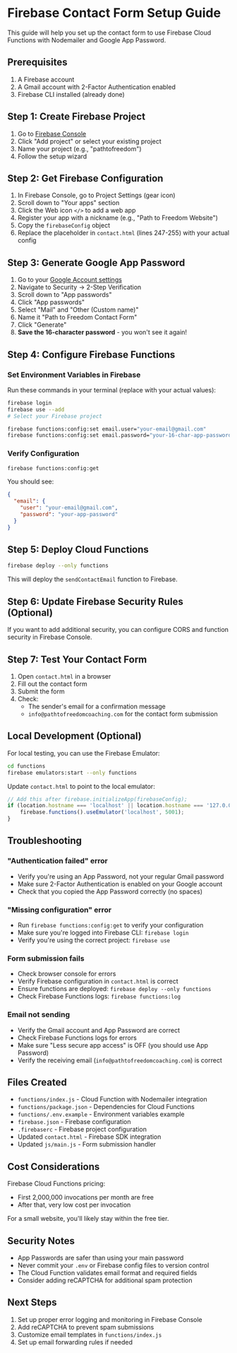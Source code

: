 # Firebase Contact Form Setup Guide

This guide will help you set up the contact form to use Firebase Cloud Functions with Nodemailer and Google App Password.

## Prerequisites

1. A Firebase account
2. A Gmail account with 2-Factor Authentication enabled
3. Firebase CLI installed (already done)

## Step 1: Create Firebase Project

1. Go to [Firebase Console](https://console.firebase.google.com/)
2. Click "Add project" or select your existing project
3. Name your project (e.g., "pathtofreedom")
4. Follow the setup wizard

## Step 2: Get Firebase Configuration

1. In Firebase Console, go to Project Settings (gear icon)
2. Scroll down to "Your apps" section
3. Click the Web icon `</>` to add a web app
4. Register your app with a nickname (e.g., "Path to Freedom Website")
5. Copy the `firebaseConfig` object
6. Replace the placeholder in `contact.html` (lines 247-255) with your actual config

## Step 3: Generate Google App Password

1. Go to your [Google Account settings](https://myaccount.google.com/)
2. Navigate to Security → 2-Step Verification
3. Scroll down to "App passwords"
4. Click "App passwords"
5. Select "Mail" and "Other (Custom name)"
6. Name it "Path to Freedom Contact Form"
7. Click "Generate"
8. **Save the 16-character password** - you won't see it again!

## Step 4: Configure Firebase Functions

### Set Environment Variables in Firebase

Run these commands in your terminal (replace with your actual values):

```bash
firebase login
firebase use --add
# Select your Firebase project

firebase functions:config:set email.user="your-email@gmail.com"
firebase functions:config:set email.password="your-16-char-app-password"
```

### Verify Configuration

```bash
firebase functions:config:get
```

You should see:
```json
{
  "email": {
    "user": "your-email@gmail.com",
    "password": "your-app-password"
  }
}
```

## Step 5: Deploy Cloud Functions

```bash
firebase deploy --only functions
```

This will deploy the `sendContactEmail` function to Firebase.

## Step 6: Update Firebase Security Rules (Optional)

If you want to add additional security, you can configure CORS and function security in Firebase Console.

## Step 7: Test Your Contact Form

1. Open `contact.html` in a browser
2. Fill out the contact form
3. Submit the form
4. Check:
   - The sender's email for a confirmation message
   - `info@pathtofreedomcoaching.com` for the contact form submission

## Local Development (Optional)

For local testing, you can use the Firebase Emulator:

```bash
cd functions
firebase emulators:start --only functions
```

Update `contact.html` to point to the local emulator:

```javascript
// Add this after firebase.initializeApp(firebaseConfig);
if (location.hostname === 'localhost' || location.hostname === '127.0.0.1') {
    firebase.functions().useEmulator('localhost', 5001);
}
```

## Troubleshooting

### "Authentication failed" error

- Verify you're using an App Password, not your regular Gmail password
- Make sure 2-Factor Authentication is enabled on your Google account
- Check that you copied the App Password correctly (no spaces)

### "Missing configuration" error

- Run `firebase functions:config:get` to verify your configuration
- Make sure you're logged into Firebase CLI: `firebase login`
- Verify you're using the correct project: `firebase use`

### Form submission fails

- Check browser console for errors
- Verify Firebase configuration in `contact.html` is correct
- Ensure functions are deployed: `firebase deploy --only functions`
- Check Firebase Functions logs: `firebase functions:log`

### Email not sending

- Verify the Gmail account and App Password are correct
- Check Firebase Functions logs for errors
- Make sure "Less secure app access" is OFF (you should use App Password)
- Verify the receiving email (`info@pathtofreedomcoaching.com`) is correct

## Files Created

- `functions/index.js` - Cloud Function with Nodemailer integration
- `functions/package.json` - Dependencies for Cloud Functions
- `functions/.env.example` - Environment variables example
- `firebase.json` - Firebase configuration
- `.firebaserc` - Firebase project configuration
- Updated `contact.html` - Firebase SDK integration
- Updated `js/main.js` - Form submission handler

## Cost Considerations

Firebase Cloud Functions pricing:
- First 2,000,000 invocations per month are free
- After that, very low cost per invocation

For a small website, you'll likely stay within the free tier.

## Security Notes

- App Passwords are safer than using your main password
- Never commit your `.env` or Firebase config files to version control
- The Cloud Function validates email format and required fields
- Consider adding reCAPTCHA for additional spam protection

## Next Steps

1. Set up proper error logging and monitoring in Firebase Console
2. Add reCAPTCHA to prevent spam submissions
3. Customize email templates in `functions/index.js`
4. Set up email forwarding rules if needed
